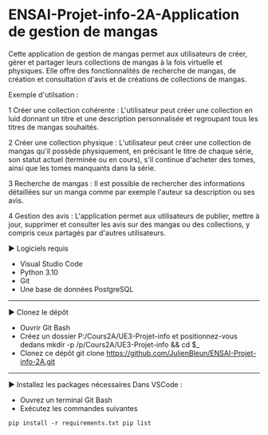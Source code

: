 # ENSAI-Projet-info-2A-Application de gestion de mangas

Cette application de gestion de mangas permet aux utilisateurs de créer, gérer et partager leurs collections de mangas à la fois virtuelle et physiques. Elle offre des fonctionnalités de recherche de mangas, de création et consultation d'avis et de créations de collections de mangas.

Exemple d'utilsation : 

1 Créer une collection cohérente : L'utilisateur peut créer une collection en luid donnant un titre et une description personnalisée et regroupant tous les titres de mangas souhaités.

2 Créer une collection physique : L'utilisateur peut créer une collection de mangas qu'il possède physiquement, en précisant le titre de chaque série, son statut actuel (terminée ou en cours), s'il continue d'acheter des tomes, ainsi que les tomes manquants dans la série.

3 Recherche de mangas : Il est possible de rechercher des informations détaillées sur un manga comme par exemple l'auteur sa description ou ses avis.

4 Gestion des avis : L'application permet aux utilisateurs de publier, mettre à jour, supprimer et consulter les avis sur des mangas ou des collections, y compris ceux partagés par d'autres utilisateurs.

▶️ Logiciels requis

- Visual Studio Code
- Python 3.10
- Git
- Une base de données PostgreSQL
  
---

▶️ Clonez le dépôt
- Ouvrir Git Bash
- Créez un dossier P:/Cours2A/UE3-Projet-info et positionnez-vous dedans
mkdir -p /p/Cours2A/UE3-Projet-info && cd $_
- Clonez ce dépôt
git clone https://github.com/JulienBleun/ENSAI-Projet-info-2A.git

---

▶️ Installez les packages nécessaires
Dans VSCode :

 - Ouvrez un terminal Git Bash
 - Exécutez les commandes suivantes
   
```pip install -r requirements.txt pip list```
